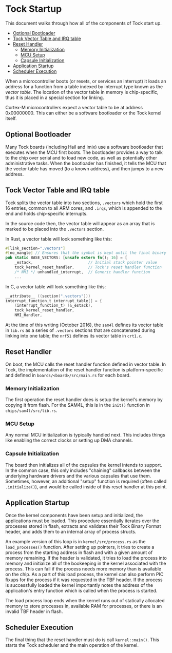 Tock Startup
============

This document walks through how all of the components of Tock start up.

<!-- npm i -g markdown-toc; markdown-toc -i Memory_Layout.md -->

<!-- toc -->

- [Optional Bootloader](#optional-bootloader)
- [Tock Vector Table and IRQ table](#tock-vector-table-and-irq-table)
- [Reset Handler](#reset-handler)
  * [Memory Initialization](#memory-initialization)
  * [MCU Setup](#mcu-setup)
  * [Capsule Initialization](#capsule-initialization)
- [Application Startup](#application-startup)
- [Scheduler Execution](#scheduler-execution)

<!-- tocstop -->

When a microcontroller boots (or resets, or services an interrupt) it loads an
address for a function from a table indexed by interrupt type known as the
_vector table_. The location of the vector table in memory is chip-specific,
thus it is placed in a special section for linking.

Cortex-M microcontrollers expect a vector table to be at address 0x00000000.
This can either be a software bootloader or the Tock kernel itself.

## Optional Bootloader

Many Tock boards (including Hail and imix) use a software bootloader that
executes when the MCU first boots. The bootloader provides a way to talk to the
chip over serial and to load new code, as well as potentially other
administrative tasks. When the bootloader has finished, it tells the MCU that
the vector table has moved (to a known address), and then jumps to a new
address.

## Tock Vector Table and IRQ table

Tock splits the vector table into two sections, `.vectors` which hold the first
16 entries, common to all ARM cores, and `.irqs`, which is appended to the end
and holds chip-specific interrupts.

In the source code then, the vector table will appear as an array that is
marked to be placed into the `.vectors` section.

In Rust, a vector table will look something like this:
```rust
#[link_section=".vectors"]
#[no_mangle] // Ensures that the symbol is kept until the final binary
pub static BASE_VECTORS: [unsafe extern fn(); 16] = [
    _estack,                        // Initial stack pointer value
    tock_kernel_reset_handler,      // Tock's reset handler function
    /* NMI */ unhandled_interrupt,  // Generic handler function
    ...
```

In C, a vector table will look something like this:

```c
__attribute__ ((section(".vectors")))
interrupt_function_t interrupt_table[] = {
	(interrupt_function_t) (&_estack),
	tock_kernel_reset_handler,
	NMI_Handler,
```

At the time of this writing (October 2016), the `sam4l` defines its vector table
in `lib.rs` as a series of `.vectors` sections that are concatenated during
linking into one table; the `nrf51` defines its vector table in `crt1.c`.

## Reset Handler

On boot, the MCU calls the reset handler function defined in vector table. In
Tock, the implementation of the reset handler function is platform-specific and
defined in `boards/<board>/src/main.rs` for each board.

### Memory Initialization

The first operation the reset handler does is setup the kernel's memory by
copying it from flash. For the SAM4L, this is in the `init()` function in
`chips/sam4l/src/lib.rs`.

### MCU Setup

Any normal MCU initialization is typically handled next. This includes things
like enabling the correct clocks or setting up DMA channels.

### Capsule Initialization

The board then initializes all of the capsules the kernel intends to support. In
the common case, this only includes "chaining" callbacks between the underlying
hardware drivers and the various capsules that use them. Sometimes, however, an
additional "setup" function is required (often called `.initialize()`), and
would be called inside of this reset handler at this point.

## Application Startup

Once the kernel components have been setup and initialized, the applications
must be loaded. This procedure essentially iterates over the processes stored in
flash, extracts and validates their Tock Binary Format header, and adds them to
an internal array of process structs.

An example version of this loop is in `kernel/src/process.rs` as the
`load_processes()` function. After setting up pointers, it tries to create a
process from the starting address in flash and with a given amount of memory
remaining. If the header is validated, it tries to load the process into memory
and initialize all of the bookeeping in the kernel associated with the process.
This can fail if the process needs more memory than is available on the chip. As
a part of this load process, the kernel can also perform PIC fixups for the
process if it was requested in the TBF header. If the process is successfully
loaded the kernel importantly notes the address of the application's entry
function which is called when the process is started.

The load process loop ends when the kernel runs out of statically allocated
memory to store processes in, available RAM for processes, or there is an
invalid TBF header in flash.

## Scheduler Execution

The final thing that the reset handler must do is call `kernel::main()`. This
starts the Tock scheduler and the main operation of the kernel.
